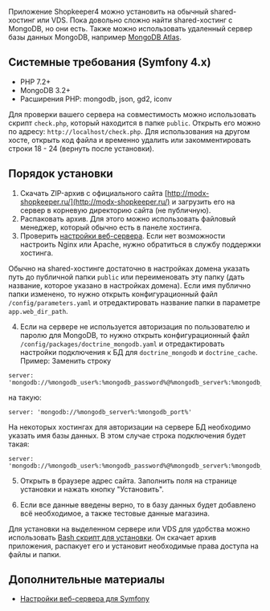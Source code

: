 Приложение Shopkeeper4 можно установить на обычный shared-хостинг или VDS. Пока довольно сложно найти shared-хостинг с MongoDB, но они есть. Также можно использовать удаленный сервер базы данных MongoDB, например [MongoDB Atlas](https://www.mongodb.com/cloud/atlas).

Системные требования (Symfony 4.x)
----------------------------------
- PHP 7.2+
- MongoDB 3.2+
- Расширения PHP: mongodb, json, gd2, iconv

Для проверки вашего сервера на совместимость можно использовать скрипт ``check.php``, который находится в папке ``public``. Открыть его можно по адресу: ``http://localhost/check.php``. Для использования на другом хосте, открыть код файла и временно удалить или закомментировать строки 18 - 24 (вернуть после установки).

Порядок установки
-----------------

1. Скачать ZIP-архив с официального сайта [http://modx-shopkeeper.ru/](http://modx-shopkeeper.ru/) и загрузить его на сервер в корневую директорию сайта (не публичную).
2. Распаковать архив. Для этого можно использовать файловый менеджер, который обычно есть в панеле хостинга.
3. Проверить [настройки веб-сервера](https://github.com/andchir/shk4-wiki/blob/master/Настройка-веб-сервера.md). Если нет возможности настроить Nginx или Apache, нужно обратиться в службу поддержки хостинга.

Обычно на shared-хостинге достаточно в настройках домена указать путь до публичной папки ``public`` или переименовать эту папку (дать название, которое указано в настройках домена). Если имя публично папки изменено, то нужно открыть конфигурационный файл ``/config/parameters.yaml`` и отредактировать название папки в параметре ``app.web_dir_path``.

4. Если на сервере не используется авторизация по пользователю и паролю для MongoDB, то нужно открыть конфигурационный файл ``/config/packages/doctrine_mongodb.yaml`` и отредактировать настройки подключения к БД для ``doctrine_mongodb`` и ``doctrine_cache``. Пример:
  Заменить строку
  ~~~
  server: 'mongodb://%mongodb_user%:%mongodb_password%@%mongodb_server%:%mongodb_port%'
  ~~~
  на такую:
  ~~~
  server: 'mongodb://%mongodb_server%:%mongodb_port%'
  ~~~
  На некоторых хостингах для авторизации на сервере БД необходимо указать имя базы данных. В этом случае строка подключения будет такая:
  ~~~
  server: 'mongodb://%mongodb_user%:%mongodb_password%@%mongodb_server%:%mongodb_port%/%mongodb_database%'
  ~~~


5. Открыть в браузере адрес сайта. Заполнить поля на странице установки и нажать кнопку "Установить".

6. Если все данные введены верно, то в базу данных будет добавлено всё необходимое, а также тестовые данные магазина.

Для установки на выделенном сервере или VDS для удобства можно использовать [Bash скрипт для установки](https://github.com/andchir/shk4-wiki/blob/master/Bash-скрипт-для-установки.md). Он скачает архив приложения, распакует его и установит необходимые права доступа на файлы и папки.

Дополнительные материалы
------------------------
- [Настройки веб-сервера для Symfony](https://symfony.com/doc/current/setup/web_server_configuration.html)
